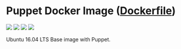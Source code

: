 # Puppet Docker Image ([Dockerfile](https://github.com/vladgh/docker_base_images/tree/master/puppet))
[![](https://images.microbadger.com/badges/image/vladgh/puppet.svg)](https://microbadger.com/images/vladgh/puppet "Get your own image badge on microbadger.com")
[![](https://images.microbadger.com/badges/version/vladgh/puppet.svg)](https://microbadger.com/images/vladgh/puppet "Get your own version badge on microbadger.com")
[![](https://images.microbadger.com/badges/commit/vladgh/puppet.svg)](https://microbadger.com/images/vladgh/puppet "Get your own version badge on microbadger.com")
[![](https://images.microbadger.com/badges/license/vladgh/puppet.svg)](https://microbadger.com/images/vladgh/puppet "Get your own version badge on microbadger.com")

Ubuntu 16.04 LTS Base image with Puppet.
